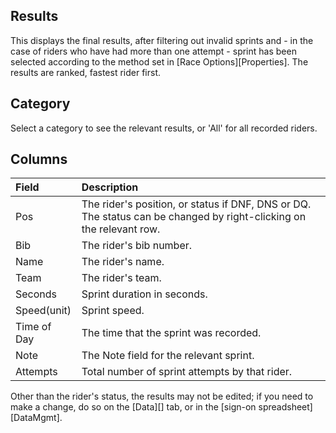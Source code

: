 ## Results

This displays the final results, after filtering out invalid sprints and - in the case of riders who have had more than one attempt - sprint has been selected according to the method set in [Race Options][Properties].  The results are ranked, fastest rider first.

## Category

Select a category to see the relevant results, or 'All' for all recorded riders.

## Columns

Field|Description
:----|:----------
Pos|The rider's position, or status if DNF, DNS or DQ.  The status can be changed by right-clicking on the relevant row.
Bib|The rider's bib number.
Name|The rider's name.
Team|The rider's team.
Seconds|Sprint duration in seconds.
Speed(unit)|Sprint speed.
Time of Day|The time that the sprint was recorded.
Note|The Note field for the relevant sprint.
Attempts|Total number of sprint attempts by that rider.

Other than the rider's status, the results may not be edited; if you need to make a change, do so on the [Data][] tab, or in the [sign-on spreadsheet][DataMgmt].
